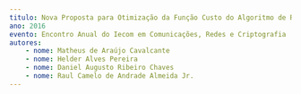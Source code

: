 ```yaml
---
titulo: Nova Proposta para Otimização da Função Custo do Algoritmo de Roteamento por Série de Potências
ano: 2016
evento: Encontro Anual do Iecom em Comunicações, Redes e Criptografia
autores:
    - nome: Matheus de Araújo Cavalcante
    - nome: Helder Alves Pereira
    - nome: Daniel Augusto Ribeiro Chaves
    - nome: Raul Camelo de Andrade Almeida Jr.
---
```

